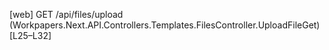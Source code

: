 [web] GET /api/files/upload  (Workpapers.Next.API.Controllers.Templates.FilesController.UploadFileGet)  [L25–L32]

